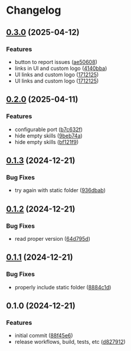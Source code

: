 # Changelog

## [0.3.0](https://github.com/OscillateLabsLLC/ovos-skill-config-tool/compare/v0.2.0...v0.3.0) (2025-04-12)


### Features

* button to report issues ([ae50608](https://github.com/OscillateLabsLLC/ovos-skill-config-tool/commit/ae50608641a27860bee8b6045d7c3faf004ae450))
* links in UI and custom logo ([4140bba](https://github.com/OscillateLabsLLC/ovos-skill-config-tool/commit/4140bbad2079f7693ee5db0bb8d2ff0f75f1c8cb))
* UI links and custom logo ([1712125](https://github.com/OscillateLabsLLC/ovos-skill-config-tool/commit/171212528b24bf4e1db17a7333d63f1e807076a9))
* UI links and custom logo ([1712125](https://github.com/OscillateLabsLLC/ovos-skill-config-tool/commit/171212528b24bf4e1db17a7333d63f1e807076a9))

## [0.2.0](https://github.com/OscillateLabsLLC/ovos-skill-config-tool/compare/v0.1.3...v0.2.0) (2025-04-11)


### Features

* configurable port ([b7c632f](https://github.com/OscillateLabsLLC/ovos-skill-config-tool/commit/b7c632fac84485f7f5453ac04818143c5e2aacb4))
* hide empty skills ([9beb74a](https://github.com/OscillateLabsLLC/ovos-skill-config-tool/commit/9beb74a8e007a23c0831a15cdb40e77f3022b256))
* hide empty skills ([bf121f9](https://github.com/OscillateLabsLLC/ovos-skill-config-tool/commit/bf121f9dfbb47bf06a038e61aecd34e0b22807f5))

## [0.1.3](https://github.com/OscillateLabsLLC/ovos-skill-config-tool/compare/v0.1.2...v0.1.3) (2024-12-21)


### Bug Fixes

* try again with static folder ([936dbab](https://github.com/OscillateLabsLLC/ovos-skill-config-tool/commit/936dbab6e7b0533eaddaca20c582439e2ea08a65))

## [0.1.2](https://github.com/OscillateLabsLLC/ovos-skill-config-tool/compare/v0.1.1...v0.1.2) (2024-12-21)


### Bug Fixes

* read proper version ([64d795d](https://github.com/OscillateLabsLLC/ovos-skill-config-tool/commit/64d795d67d0c236a41041a8159e52d4bc09f898c))

## [0.1.1](https://github.com/OscillateLabsLLC/ovos-skill-config-tool/compare/v0.1.0...v0.1.1) (2024-12-21)


### Bug Fixes

* properly include static folder ([8884c1d](https://github.com/OscillateLabsLLC/ovos-skill-config-tool/commit/8884c1da4c24cb6433e108bfcd16bb240f08583c))

## 0.1.0 (2024-12-21)


### Features

* initial commit ([88f45e6](https://github.com/OscillateLabsLLC/ovos-skill-config-tool/commit/88f45e669a1e87d67c3ef19b690f8f135b107907))
* release workflows, build, tests, etc ([d827912](https://github.com/OscillateLabsLLC/ovos-skill-config-tool/commit/d827912c0fca1c571538c274ea8ca092bf536dd8))
